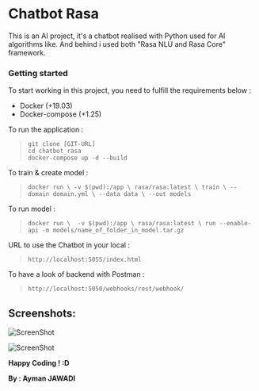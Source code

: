 # Chatbot Rasa
This is an AI project, it's a chatbot realised with Python used for AI algorithms like. 
  And behind i used both "Rasa NLU and Rasa Core" framework.

### Getting started
To start working in this project, you need to fulfill the requirements below :
* Docker (+19.03)
* Docker-compose (+1.25)

To run the application :  
>`git clone [GIT-URL]`  
>`cd chatbot_rasa`    
>`docker-compose up -d --build`  

To train & create model :    
>`docker run \
   -v $(pwd):/app \
   rasa/rasa:latest \
   train \
     --domain domain.yml \
     --data data \
     --out models`  
     
To run model : 
>`docker run \ 
 -v $(pwd):/app \
 rasa/rasa:latest \
 run --enable-api -m models/name_of_folder_in_model.tar.gz`  
 
URL to use the Chatbot in your local :
>`http://localhost:5055/index.html`

To have a look of backend with Postman :   
>`http://localhost:5050/webhooks/rest/webhook/`
 
 
## Screenshots:

![ScreenShot]()

![ScreenShot]()
 

**Happy Coding ! :D**

**By : Ayman JAWADI**


